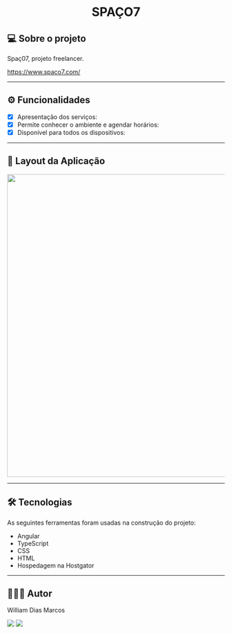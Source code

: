 <h1 align="center"> SPAÇO7 </h1>

## 💻 Sobre o projeto

Spaç07, projeto freelancer.

https://www.spaco7.com/

---

## ⚙️ Funcionalidades

- [x] Apresentação dos serviços:
- [x] Permite conhecer o ambiente e agendar horários:
- [x] Disponível para todos os dispositivos:

---

## 📱 Layout da Aplicação

 <p text  align="center">
  <img img width= "700" src= "">
 </p>

---

## 🛠 Tecnologias

As seguintes ferramentas foram usadas na construção do projeto:

- Angular
- TypeScript
- CSS
- HTML
- Hospedagem na Hostgator

---

## 👨🏼‍💻 Autor

William Dias Marcos

 <a href = "mailto:william.diasmarcos@gmail.com"><img src="https://img.shields.io/badge/-Gmail-%23333?style=for-the-badge&logo=gmail&logoColor=white"        target="_blank"></a>
 <a href="https://www.linkedin.com/in/william-dias-marcos-25981a192" target="_blank"><img src="https://img.shields.io/badge/-LinkedIn-%230077B5?style=for-the-badge&logo=linkedin&logoColor=white" target="_blank"></a>

